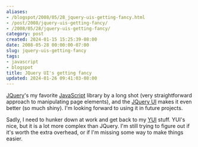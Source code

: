 ```yaml
---
aliases:
- /blogspot/2008/05/28_jquery-uis-getting-fancy.html
- /post/2008/jquery-uis-getting-fancy/
- /2008/05/28/jquery-uis-getting-fancy/
category: post
created: 2024-01-15 15:25:39-08:00
date: 2008-05-28 00:00:00-07:00
slug: jquery-uis-getting-fancy
tags:
- javascript
- blogspot
title: JQuery UI's getting fancy
updated: 2024-01-26 09:41:03-08:00
---
```


<a href="http://jquery.com/">JQuery</a>'s my favorite [JavaScript](../../../card/JavaScript.md) library by a long shot (very straightforward approach to manipulating page elements), and the <a href="http://ui.jquery.com/">JQuery UI</a> makes it even better (so much shiny). I'm looking forward to using it in future projects.

Sadly, I need to hunker down at work and get back to my <a href="http://developer.yahoo.com/yui/">YUI</a> stuff. YUI's nice, but it is a lot more complex than JQuery. I'm still trying to figure out if it's worth the extra overhead, or if I'm missing some way to make things easier.

<!--more-->